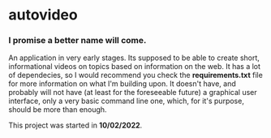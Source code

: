 # autovideo

### I promise a better name will come.

An application in very early stages. Its supposed to be able to create short, informational videos on topics based on information on the web. It has a lot of dependecies, so I would recommend you check the **requirements.txt** file for more information on what I'm building upon. It doesn't have, and probably will not have (at least for the foreseeable future) a graphical user interface, only a very basic command line one, which, for it's purpose, should be more than enough.

This project was started in **10/02/2022**.
